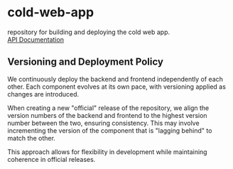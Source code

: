 # cold-web-app
repository for building and deploying the cold web app.  
[API Documentation](https://cold-container-test.livelyisland-3dd94f86.switzerlandnorth.azurecontainerapps.io/docs)

## Versioning and Deployment Policy
We continuously deploy the backend and frontend independently of each other. Each component evolves at its own pace, with versioning applied as changes are introduced.

When creating a new "official" release of the repository, we align the version numbers of the backend and frontend to the highest version number between the two, ensuring consistency. This may involve incrementing the version of the component that is "lagging behind" to match the other.

This approach allows for flexibility in development while maintaining coherence in official releases.
